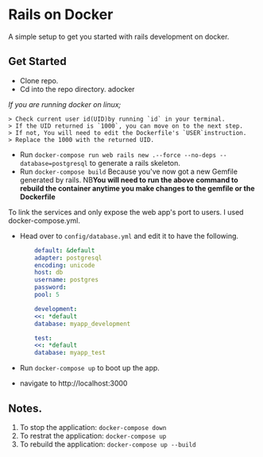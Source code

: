 # Rails on Docker

A simple setup to get you started with rails development on docker.

## Get Started

- Clone repo.
- Cd into the repo directory. adocker

*If you are running docker on linux;*

    > Check current user id(UID)by running `id` in your terminal.
    > If the UID returned is `1000`, you can move on to the next step.
    > If not, You will need to edit the Dockerfile's `USER`instruction.
    > Replace the 1000 with the returned UID.

- Run `docker-compose run web rails new .--force --no-deps --database=postgresql` to generate a rails skeleton.
- Run `docker-compose build` Because you've now got a new Gemfile generated by rails.
      NB**You will need to run the above command to rebuild the container anytime you make changes to the gemfile or the Dockerfile**

To link the services and only expose the web app's port to users. I used docker-compose.yml.

- Head over to `config/database.yml` and edit it to have the following.
    ```yml
        default: &default
        adapter: postgresql
        encoding: unicode
        host: db
        username: postgres
        password:
        pool: 5

        development:
        <<: *default
        database: myapp_development

        test:
        <<: *default
        database: myapp_test
    ```
  
- Run `docker-compose up` to boot up the app.
- navigate to http://localhost:3000

## Notes.

1. To stop the application:
   `docker-compose down`
2. To restrat the application:
   `docker-compose up`
3. To rebuild the application:
   `docker-compose up --build`

